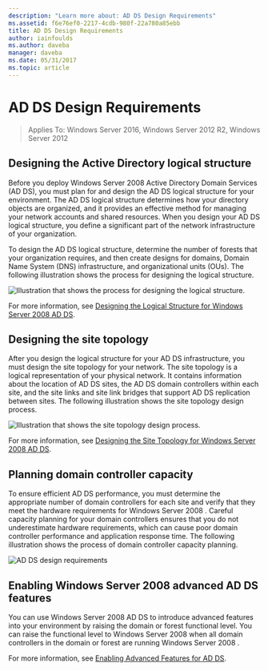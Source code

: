 ```yaml
---
description: "Learn more about: AD DS Design Requirements"
ms.assetid: f6e76ef0-2217-4cdb-980f-22a780a85ebb
title: AD DS Design Requirements
author: iainfoulds
ms.author: daveba
manager: daveba
ms.date: 05/31/2017
ms.topic: article
---
```


# AD DS Design Requirements

>Applies To: Windows Server 2016, Windows Server 2012 R2, Windows Server 2012


## Designing the Active Directory logical structure
Before you deploy  Windows Server 2008  Active Directory Domain Services (AD DS), you must plan for and design the AD DS logical structure for your environment. The AD DS logical structure determines how your directory objects are organized, and it provides an effective method for managing your network accounts and shared resources. When you design your AD DS logical structure, you define a significant part of the network infrastructure of your organization.

To design the AD DS logical structure, determine the number of forests that your organization requires, and then create designs for domains, Domain Name System (DNS) infrastructure, and organizational units (OUs). The following illustration shows the process for designing the logical structure.

![Illustration that shows the process for designing the logical structure.](media/AD-DS-Design-Requirements/d5cebae6-a752-4063-a98f-473799c251bd.gif)

For more information, see [Designing the Logical Structure for Windows Server 2008 AD DS](Designing-the-Logical-Structure.md).

## Designing the site topology
After you design the logical structure for your AD DS infrastructure, you must design the site topology for your network. The site topology is a logical representation of your physical network. It contains information about the location of AD DS sites, the AD DS domain controllers within each site, and the site links and site link bridges that support AD DS replication between sites. The following illustration shows the site topology design process.

![Illustration that shows the site topology design process.](media/AD-DS-Design-Requirements/d34d43c0-437f-47cb-9b64-09c0f9ce6479.gif)

For more information, see [Designing the Site Topology for Windows Server 2008 AD DS](Designing-the-Site-Topology.md).

## Planning domain controller capacity
To ensure efficient AD DS performance, you must determine the appropriate number of domain controllers for each site and verify that they meet the hardware requirements for  Windows Server 2008 . Careful capacity planning for your domain controllers ensures that you do not underestimate hardware requirements, which can cause poor domain controller performance and application response time. The following illustration shows the process of domain controller capacity planning.

![AD DS design requirements](media/AD-DS-Design-Requirements/fff6ef22-5c7b-4478-ad76-42b296dcf769.gif)

## Enabling Windows Server 2008 advanced AD DS features
You can use  Windows Server 2008  AD DS to introduce advanced features into your environment by raising the domain or forest functional level. You can raise the functional level to  Windows Server 2008  when all domain controllers in the domain or forest are running  Windows Server 2008 .

For more information, see [Enabling Advanced Features for AD DS](../../ad-ds/plan/Enabling-Advanced-Features-for-AD-DS.md).



